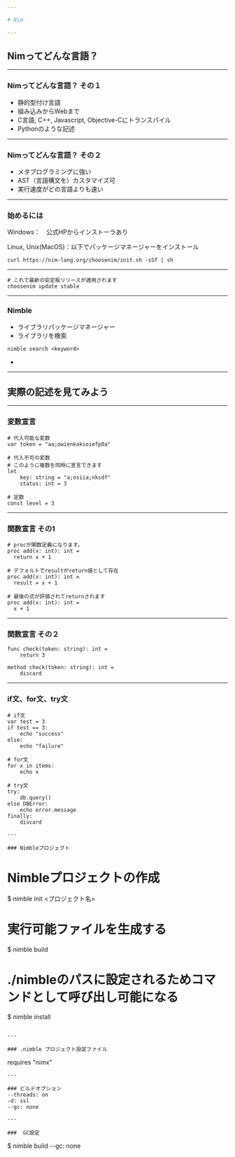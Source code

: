 ```yaml
---

# Nim

---
```


## Nimってどんな言語？

---

### Nimってどんな言語？ その１

- 静的型付け言語
- 組み込みからWebまで
- C言語, C++, Javascript, Objective-Cにトランスパイル
- Pythonのような記述

---

### Nimってどんな言語？ その２

- メタプログラミングに強い
- AST（言語構文を）カスタマイズ可
- 実行速度がどの言語よりも速い

---

### 始めるには

Windows：　公式HPからインストーラあり

Linux, Unix(MacOS)：以下でパッケージマネージャーをインストール


```
curl https://nim-lang.org/choosenim/init.sh -sSf | sh
```

---

```
# これで最新の安定板リリースが適用されます
choosenim update stable
```
---

### Nimble

- ライブラリパッケージマネージャー
- ライブラリを検索
```
nimble search <keyword>

```
- 

---

## 実際の記述を見てみよう

---

### 変数宣言

```
# 代入可能な変数
var token = "aa;owienkaksoiefp0a"

# 代入不可の変数
# このように複数を同時に宣言できます
let
    key: string = "a;osiia;nksdf"
    status: int = 3

# 定数
const level = 3
```

---

### 関数宣言 その1

```
# procが関数定義になります。
proc add(x: int): int =
  return x + 1

# デフォルトでresultがreturn値として存在
proc add(x: int): int =
  result = x + 1

# 最後の式が評価されてreturnされます
proc add(x: int): int =
  x + 1
```

---

### 関数宣言 その２

```
func check(token: string): int =
    return 3

method check(token: string): int =
    discard
```

---

### if文、for文、try文

```
# if文
var test = 3
if test == 3:
    echo "success"
else:
    echo "failure"

# for文
for x in items:
    echo x

# try文
try:
    db.query()
else DBError:
    echo error.message
finally:
    discard

---

### Nimbleプロジェクト

```
# Nimbleプロジェクトの作成
$ nimble init <プロジェクト名>

# 実行可能ファイルを生成する
$ nimble build

# ./nimbleのパスに設定されるためコマンドとして呼び出し可能になる
$ nimble install
```

---

### .nimble プロジェクト設定ファイル

```
requires "nimx"
```
---

### ビルドオプション
--threads: on
-d: ssl
--gc: none

---

###  GC設定

```
$ nimble build --gc: none
```
